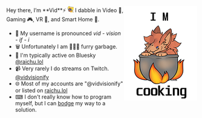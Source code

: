<a href="https://www.vidvisionify.com/about">
<img align="right" alt="art by @artsbvg.bsky.social" src="imgs/cooking_KinqBVG_250px.png">
</a>
Hey there, I’m **Vid**⚡ <img height="16px" alt="art by @kaiera.furria.net" src="imgs/miniicon_fiaKaiera_256.png">
I dabble in Video 🎥, Gaming 🎮, VR 🥽, and Smart Home 🏡.

 - 💬 My username is pronounced *vid - vision - if - i*
 - 🗑️ Unfortunately I am 🦝🏳️‍🌈 furry garbage. <br>
 - 🦋 I'm typically active on Bluesky [@raichu.lol](https://bsky.app/profile/raichu.lol)
 - 📹 Very rarely I do streams on Twitch. [@vidvisionify](https://twitch.tv/vidvisionify)
 - 🌐 Most of my accounts are "@vidvisionify" or listed on [raichu.lol](https://www.raichu.lol)
 - ⌨ I don't really know how to program myself, but I can [bodge](https://www.youtube.com/watch?v=lIFE7h3m40U) my way to a solution.
